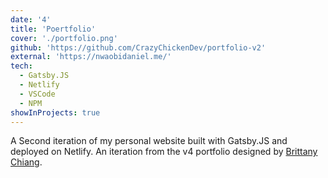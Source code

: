 ```yaml
---
date: '4'
title: 'Poertfolio'
cover: './portfolio.png'
github: 'https://github.com/CrazyChickenDev/portfolio-v2'
external: 'https://nwaobidaniel.me/'
tech:
  - Gatsby.JS
  - Netlify
  - VSCode
  - NPM
showInProjects: true
---
```


A Second iteration of my personal website built with Gatsby.JS and deployed on Netlify. An iteration from the v4 portfolio
designed by [Brittany Chiang](https://github.com/bchiang7/v4).
